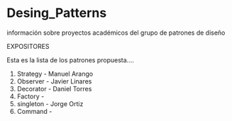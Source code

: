 # Desing_Patterns
información sobre proyectos académicos del grupo de patrones de diseño


EXPOSITORES

Esta es la lista de los patrones propuesta....
1. Strategy - Manuel Arango
2. Observer - Javier Linares
3. Decorator - Daniel Torres
4. Factory   - 
5. singleton - Jorge Ortiz
6. Command   - 
